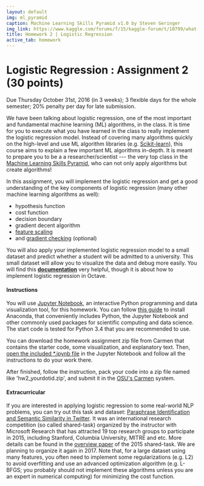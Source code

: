 ```yaml
---
layout: default
img: ml_pyramid 
caption: Machine Learning Skills Pyramid v1.0 by Steven Geringer
img_link: https://www.kaggle.com/forums/f/15/kaggle-forum/t/10799/what-makes-a-rock-star-machine-learning-scientist
title: Homework 2 | Logistic Regression
active_tab: homework
---
```




Logistic Regression <span class="text-muted">: Assignment 2 (30 points)</span> 
=============================================================


<div class="alert alert-info">
  <p>Due Thursday October 31st, 2016 (in 3 weeks); 3 flexible days for the whole semester; 20% penalty per day for late submission.</p>
</div>


We have been talking about logistic regression, one of the most important and fundamental machine learning (ML) algorithms, in the class. It is time for you to execute what you have learned in the class to really implement the logistic regression model. Instead of covering many algorithms quickly on the high-level and use ML algorithm libraries (e.g. [Scikit-learn](http://scikit-learn.org/stable/)), this course aims to explain a few important ML algorithms in-depth. It is meant to prepare you to be a a researcher/scientist --- the very top class in the [Machine Learning Skills Pyramid](http://socialmedia-class.org/assets/img/ml_pyramid.jpg), who can not only  apply algorithms but create algorithms! 



In this assignment, you will implement the logistic regression and get a good understanding of the key components of logistic regression (many other machine learning algorithms as well):

- hypothesis function
- cost function
- decision boundary
- gradient decent algorithm
- [feature scaling](https://en.wikipedia.org/wiki/Feature_scaling)
- and [gradient checking](http://ufldl.stanford.edu/tutorial/supervised/DebuggingGradientChecking/) (optional)

You will also apply your implemented logistic regression model to a small dataset and predict whether a student will be admitted to a university. This small dataset will allow you to visualize the data and debug more easily. You will find this **[documentation](http://socialmedia-class.org/slides/AndrewNg_ex2.pdf)** very helpful, though it is about how to implement logistic regression in Octave.  


#### Instructions

You will use [Jupyter Notebook](http://jupyter.org/), an interactive Python programming and data visualization tool, for this homework. You can follow [this guide](http://jupyter.readthedocs.io/en/latest/install.html) to install Anaconda, that conveniently includes Python, the Jupyter Notebook and other commonly used packages for scientific computing and data science. The start code is tested for Python 3.4 that you are recommended to use. 

You can download the homework assignment zip file from Carmen that contains the starter code, some visualization, and explanatory text. Then, [open the included *.ipynb file](http://jupyter.readthedocs.io/en/latest/running.html) in the Jupyter Notebook and follow all the instructions to do your work there.

After finished, follow the instruction, pack your code into a zip file named like 'hw2_yourdotid.zip', and submit it in the [OSU's Carmen](https://carmen.osu.edu/) system.


#### Extracurricular

If you are interested in applying logistic regression to some real-world NLP problems, you can try out this task and dataset: [Paraphrase Identification and Semantic Similarity in Twitter](http://alt.qcri.org/semeval2015/task1/). It was an international research competition (so called shared-task) organized by the instructor with Microsoft Research that has attracted 19 top research groups to participate in 2015, including Stanford, Columbia University, MITRE and etc. More details can be found in the [overview paper](https://cocoxu.github.io/publications/semeval_pit_2015_overview.pdf) of the 2015 shared-task. We are planning to organize it again in 2017. Note that, for a large dataset using many features, you often need to implement some regularizations (e.g. L2) to avoid overfitting and use an advanced optimization algorithm (e.g. L-BFGS; you probably should not implement these algorithms unless you are an expert in numerical computing) for minimizing the cost function. 











